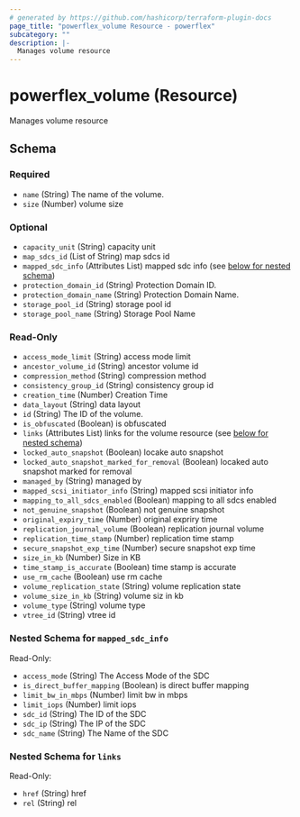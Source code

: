 ```yaml
---
# generated by https://github.com/hashicorp/terraform-plugin-docs
page_title: "powerflex_volume Resource - powerflex"
subcategory: ""
description: |-
  Manages volume resource
---
```


# powerflex_volume (Resource)

Manages volume resource



<!-- schema generated by tfplugindocs -->
## Schema

### Required

- `name` (String) The name of the volume.
- `size` (Number) volume size

### Optional

- `capacity_unit` (String) capacity unit
- `map_sdcs_id` (List of String) map sdcs id
- `mapped_sdc_info` (Attributes List) mapped sdc info (see [below for nested schema](#nestedatt--mapped_sdc_info))
- `protection_domain_id` (String) Protection Domain ID.
- `protection_domain_name` (String) Protection Domain Name.
- `storage_pool_id` (String) storage pool id
- `storage_pool_name` (String) Storage Pool Name

### Read-Only

- `access_mode_limit` (String) access mode limit
- `ancestor_volume_id` (String) ancestor volume id
- `compression_method` (String) compression method
- `consistency_group_id` (String) consistency group id
- `creation_time` (Number) Creation Time
- `data_layout` (String) data layout
- `id` (String) The ID of the volume.
- `is_obfuscated` (Boolean) is obfuscated
- `links` (Attributes List) links for the volume resource (see [below for nested schema](#nestedatt--links))
- `locked_auto_snapshot` (Boolean) locake auto snapshot
- `locked_auto_snapshot_marked_for_removal` (Boolean) locaked auto snapshot marked for removal
- `managed_by` (String) managed by
- `mapped_scsi_initiator_info` (String) mapped scsi initiator info
- `mapping_to_all_sdcs_enabled` (Boolean) mapping to all sdcs enabled
- `not_genuine_snapshot` (Boolean) not genuine snapshot
- `original_expiry_time` (Number) original expriry time
- `replication_journal_volume` (Boolean) replication journal volume
- `replication_time_stamp` (Number) replication time stamp
- `secure_snapshot_exp_time` (Number) secure snapshot exp time
- `size_in_kb` (Number) Size in KB
- `time_stamp_is_accurate` (Boolean) time stamp is accurate
- `use_rm_cache` (Boolean) use rm cache
- `volume_replication_state` (String) volume replication state
- `volume_size_in_kb` (String) volume siz in kb
- `volume_type` (String) volume type
- `vtree_id` (String) vtree id

<a id="nestedatt--mapped_sdc_info"></a>
### Nested Schema for `mapped_sdc_info`

Read-Only:

- `access_mode` (String) The Access Mode of the SDC
- `is_direct_buffer_mapping` (Boolean) is direct buffer mapping
- `limit_bw_in_mbps` (Number) limit bw in mbps
- `limit_iops` (Number) limit iops
- `sdc_id` (String) The ID of the SDC
- `sdc_ip` (String) The IP of the SDC
- `sdc_name` (String) The Name of the SDC


<a id="nestedatt--links"></a>
### Nested Schema for `links`

Read-Only:

- `href` (String) href
- `rel` (String) rel


